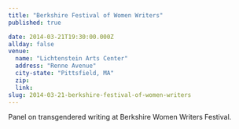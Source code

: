 ```yaml
---
title: "Berkshire Festival of Women Writers"
published: true

date: 2014-03-21T19:30:00.000Z
allday: false
venue: 
  name: "Lichtenstein Arts Center"
  address: "Renne Avenue"
  city-state: "Pittsfield, MA"
  zip:
  link:
slug: 2014-03-21-berkshire-festival-of-women-writers
---
```

Panel on transgendered writing at Berkshire Women Writers Festival.

